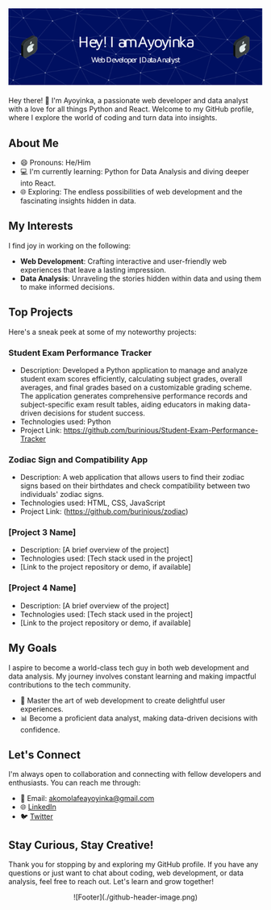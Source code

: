 
  ##                         ![Header](./github-header-image.png)<br>

Hey there! 👋 I'm Ayoyinka, a passionate web developer and data analyst with a love for all things Python and React. Welcome to my GitHub profile, where I explore the world of coding and turn data into insights.

## About Me

- 😄 Pronouns: He/Him
- 💻 I'm currently learning: Python for Data Analysis and diving deeper into React.
- 🌐 Exploring: The endless possibilities of web development and the fascinating insights hidden in data.

## My Interests

I find joy in working on the following:

- **Web Development**: Crafting interactive and user-friendly web experiences that leave a lasting impression.
- **Data Analysis**: Unraveling the stories hidden within data and using them to make informed decisions.

## Top Projects

Here's a sneak peek at some of my noteworthy projects:

### Student Exam Performance Tracker

- Description: Developed a Python application to manage and analyze student exam scores efficiently, calculating subject grades, overall averages, and final grades based on a customizable grading scheme. The application generates comprehensive performance records and subject-specific exam result tables, aiding educators in making data-driven decisions for student success.
- Technologies used: Python
- Project Link: https://github.com/burinious/Student-Exam-Performance-Tracker

### Zodiac Sign and Compatibility App

- Description: A web application that allows users to find their zodiac signs based on their birthdates and check compatibility between two individuals' zodiac signs.
- Technologies used: HTML, CSS, JavaScript
- Project Link: (https://github.com/burinious/zodiac)

### [Project 3 Name]

- Description: [A brief overview of the project]
- Technologies used: [Tech stack used in the project]
- [Link to the project repository or demo, if available]

### [Project 4 Name]

- Description: [A brief overview of the project]
- Technologies used: [Tech stack used in the project]
- [Link to the project repository or demo, if available]

## My Goals

I aspire to become a world-class tech guy in both web development and data analysis. My journey involves constant learning and making impactful contributions to the tech community.

- 🚀 Master the art of web development to create delightful user experiences.
- 📊 Become a proficient data analyst, making data-driven decisions with confidence.

## Let's Connect

I'm always open to collaboration and connecting with fellow developers and enthusiasts. You can reach me through:

- 📧 Email: akomolafeayoyinka@gmail.com
- 🌐 [LinkedIn](https://www.linkedin.com/in/burinious)
- 🐦 [Twitter](https://twitter.com/burinious)

## Stay Curious, Stay Creative!

Thank you for stopping by and exploring my GitHub profile. If you have any questions or just want to chat about coding, web development, or data analysis, feel free to reach out. Let's learn and grow together!
<div align="center">
 ![Footer](./github-header-image.png) <br>
</div>

